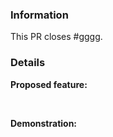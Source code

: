 <!-- 
    Failure to fill out this template properly may result in your PR being ignored without warning. 
    
    Pico Libraries is licensed under the GNU GPL-v3 license, By contributing to Pico Libraries
    You agree to license your contribution under the GNU GPL-v3 license, which can be found here: https://github.com/samyarsadat/Pico-Libraries/blob/main/LICENSE
-->


### Information

<!-- Replace #gggg with the number of the original issue. -->

This PR closes #gggg. 

### Details

**Proposed feature:**



<br>

**Demonstration:**    

<!--
    Include screenshots, log, ext. from before and after as necessary.
-->

